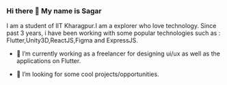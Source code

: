 ### Hi there 👋 My name is Sagar

I am a student of IIT Kharagpur.I am a explorer who love technology. Since past 3 years, i have been working with some popular technologies such as : Flutter,Unity3D,ReactJS,Figma and ExpressJS.

- 🔭 I’m currently working as a freelancer for designing ui/ux as well as the applications on Flutter.
<!-- - 🌱 I’m currently learning ... -->
<!-- - 👯 I’m looking to collaborate on  -->
- 🤔 I’m looking for some cool projects/opportunities.





<!-- - 💬 Ask me about ...
- 📫 How to reach me: ...
- 😄 Pronouns: ...
- ⚡ Fun fact: I am a coming  -->
